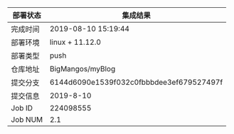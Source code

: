 部署状态 | 集成结果
---|---
完成时间 | 2019-08-10 15:19:44
部署环境 | linux + 11.12.0
部署类型 | push
仓库地址 | BigMangos/myBlog
提交分支 | 6144d6090e1539f032c0fbbbdee3ef679527497f
提交信息 | 2019-8-10
Job ID   | 224098555
Job NUM  | 2.1
